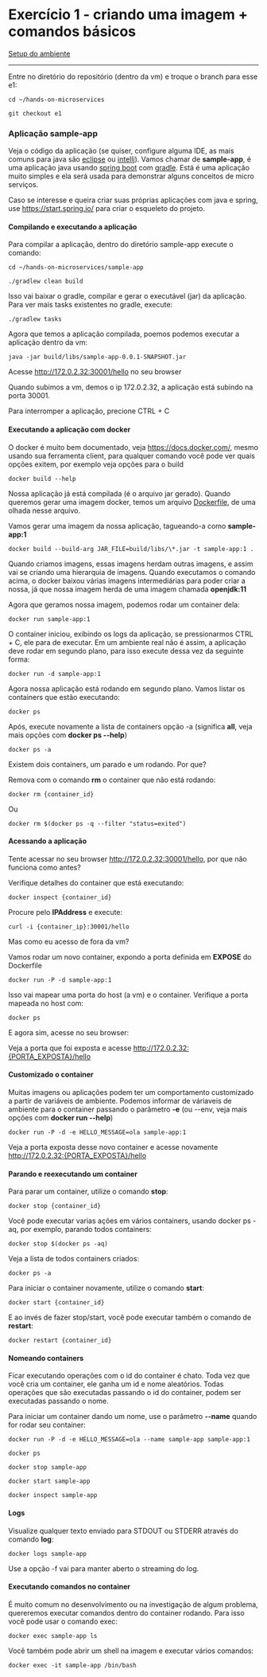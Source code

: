 # Exercício 1 - criando uma imagem + comandos básicos
[Setup do ambiente](https://github.com/luizroos/hands-on-microservices)

---

Entre no diretório do repositório (dentro da vm) e troque o branch para esse e1:

```console
cd ~/hands-on-microservices

git checkout e1
```

### Aplicação sample-app

Veja o código da aplicação (se quiser, configure alguma IDE, as mais comuns para java são [eclipse](https://www.eclipse.org/) ou [intellj](https://www.jetbrains.com/pt-br/idea/)). 
Vamos chamar de **sample-app**, é uma aplicação java usando [spring boot](https://spring.io/projects/spring-boot) com [gradle](https://gradle.org/). Está é uma aplicação muito simples e ela será usada para demonstrar alguns conceitos de micro serviços. 

Caso se interesse e queira criar suas próprias aplicações com java e spring, use https://start.spring.io/ para criar o esqueleto do projeto.

#### Compilando e executando a aplicação

Para compilar a aplicação, dentro do diretório sample-app execute o comando:

```console
cd ~/hands-on-microservices/sample-app

./gradlew clean build
```

Isso vai baixar o gradle, compilar e gerar o executável (jar) da aplicação. Para ver mais tasks existentes no gradle, execute:

```console
./gradlew tasks
```

Agora que temos a aplicação compilada, poemos podemos executar a aplicação dentro da vm:

```console
java -jar build/libs/sample-app-0.0.1-SNAPSHOT.jar
```

Acesse http://172.0.2.32:30001/hello no seu browser

Quando subimos a vm, demos o ip 172.0.2.32, a aplicação está subindo na porta 30001. 

Para interromper a aplicação, precione CTRL + C

#### Executando a aplicação com docker

O docker é muito bem documentado, veja https://docs.docker.com/, mesmo usando sua ferramenta client, para qualquer comando você pode ver quais opções exitem, por exemplo veja opções para o build

```console
docker build --help
```

Nossa aplicação já está compilada (é o arquivo jar gerado). Quando queremos gerar uma imagem docker, temos um arquivo [Dockerfile](sample-app/Dockerfile), de uma olhada nesse arquivo. 

Vamos gerar uma imagem da nossa aplicação, tagueando-a como **sample-app:1**

```console
docker build --build-arg JAR_FILE=build/libs/\*.jar -t sample-app:1 .
```

Quando criamos imagens, essas imagens herdam outras imagens, e assim vai se criando uma hierarquia de imagens. Quando executamos o comando acima, o docker baixou várias imagens intermediárias para poder criar a nossa, já que nossa imagem herda de uma imagem chamada **openjdk:11**

Agora que geramos nossa imagem, podemos rodar um container dela:

```console
docker run sample-app:1
```

O container iniciou, exibindo os logs da aplicação, se pressionarmos  CTRL + C, ele para de executar. Em um ambiente real não é assim, a aplicação deve rodar em segundo plano, para isso execute dessa vez da seguinte forma:

```console
docker run -d sample-app:1
```

Agora nossa aplicação está rodando em segundo plano. Vamos listar os containers que estão executando:

```console
docker ps
```

Após, execute novamente a lista de containers opção -a (significa **all**, veja mais opções com **docker ps --help**)

```console
docker ps -a
```

Existem dois containers, um parado e um rodando. Por que?

Remova com o comando **rm** o container que não está rodando:

```console
docker rm {container_id}
```

Ou

```console
docker rm $(docker ps -q --filter "status=exited")
```

#### Acessando a aplicação

Tente acessar no seu browser http://172.0.2.32:30001/hello, por que não funciona como antes?

Verifique detalhes do container que está executando:

```console
docker inspect {container_id}
```
Procure pelo **IPAddress** e execute:

```console
curl -i {container_ip}:30001/hello
```

Mas como eu acesso de fora da vm?

Vamos rodar um novo container, expondo a porta definida em **EXPOSE** do Dockerfile

```console
docker run -P -d sample-app:1
```

Isso vai mapear uma porta do host (a vm) e o container. Verifique a porta mapeada no host com:

```console
docker ps
```

E agora sim, acesse no seu browser:

Veja a porta que foi exposta e acesse http://172.0.2.32:{PORTA_EXPOSTA}/hello

#### Customizado o container

Muitas imagens ou aplicações podem ter um comportamento customizado a partir de variáveis de ambiente. Podemos informar de váriaveis de ambiente para o container passando o parâmetro **-e** (ou --env, veja mais opções com **docker run --help**)

```console
docker run -P -d -e HELLO_MESSAGE=ola sample-app:1
```

Veja a porta exposta desse novo container e acesse novamente http://172.0.2.32:{PORTA_EXPOSTA}/hello

#### Parando e reexecutando um container

Para parar um container, utilize o comando **stop**:

```console
docker stop {container_id}
```

Você pode executar varias ações em vários containers, usando docker ps -aq, por exemplo, parando todos containers:

```console
docker stop $(docker ps -aq)
```

Veja a lista de todos containers criados:

```console
docker ps -a
```

Para iniciar o container novamente, utilize o comando **start**:

```console
docker start {container_id}
```

E ao invés de fazer stop/start, você pode executar também o comando de **restart**:

```console
docker restart {container_id}
```

#### Nomeando containers

Ficar executando operações com o id do container é chato. Toda vez que você cria um container, ele ganha um id e nome aleatórios. Todas operações que são executadas passando o id do container, podem ser executadas passando o nome.

Para iniciar um container dando um nome, use o parâmetro  **--name** quando for rodar seu container:

```console
docker run -P -d -e HELLO_MESSAGE=ola --name sample-app sample-app:1

docker ps

docker stop sample-app

docker start sample-app

docker inspect sample-app
```

#### Logs

Visualize qualquer texto enviado para STDOUT ou STDERR através do comando **log**:

```console
docker logs sample-app
```

Use a opção -f vai para manter aberto o streaming do log.

#### Executando comandos no container

É muito comum no desenvolvimento ou na investigação de algum problema, quereremos executar comandos dentro do container rodando. Para isso você pode usar o comando exec:

```console
docker exec sample-app ls
```

Você também pode abrir um shell na imagem e executar vários comandos:

```console
docker exec -it sample-app /bin/bash
```
